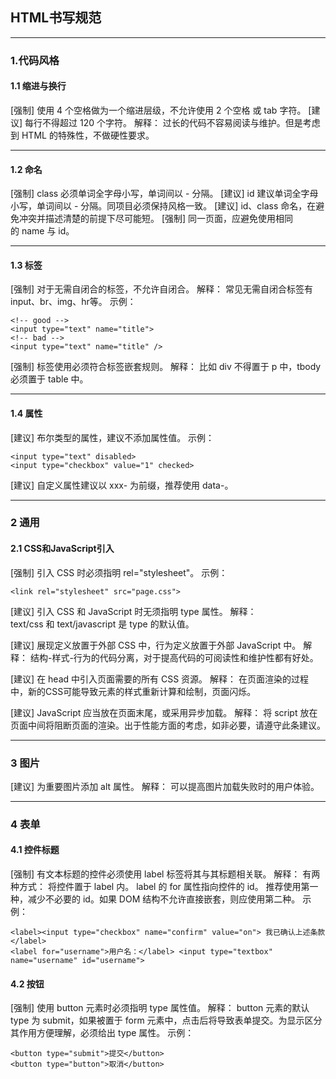## HTML书写规范

-----------------

### 1.代码风格

#### 1.1 缩进与换行

[强制] 使用 4 个空格做为一个缩进层级，不允许使用 2 个空格 或 tab 字符。
[建议] 每行不得超过 120 个字符。
解释：
过长的代码不容易阅读与维护。但是考虑到 HTML 的特殊性，不做硬性要求。

----------------

#### 1.2 命名

[强制] class 必须单词全字母小写，单词间以 - 分隔。
[建议] id 建议单词全字母小写，单词间以 - 分隔。同项目必须保持风格一致。
[建议] id、class 命名，在避免冲突并描述清楚的前提下尽可能短。
[强制] 同一页面，应避免使用相同的 name 与 id。

----------------

#### 1.3  标签

[强制] 对于无需自闭合的标签，不允许自闭合。
解释：
常见无需自闭合标签有input、br、img、hr等。
示例：

```
<!-- good -->
<input type="text" name="title">
<!-- bad -->
<input type="text" name="title" />
```

[强制] 标签使用必须符合标签嵌套规则。
解释：
比如 div 不得置于 p 中，tbody 必须置于 table 中。

-----------------

#### 1.4 属性

[建议] 布尔类型的属性，建议不添加属性值。
示例：

```
<input type="text" disabled>
<input type="checkbox" value="1" checked>
```

[建议] 自定义属性建议以 xxx- 为前缀，推荐使用 data-。

-----------------

### 2 通用

#### 2.1 CSS和JavaScript引入

[强制] 引入 CSS 时必须指明 rel="stylesheet"。
示例：

```
<link rel="stylesheet" src="page.css">
```

[建议] 引入 CSS 和 JavaScript 时无须指明 type 属性。
解释：
text/css 和 text/javascript 是 type 的默认值。

[建议] 展现定义放置于外部 CSS 中，行为定义放置于外部 JavaScript 中。
解释：
结构-样式-行为的代码分离，对于提高代码的可阅读性和维护性都有好处。

[建议] 在 head 中引入页面需要的所有 CSS 资源。
解释：
在页面渲染的过程中，新的CSS可能导致元素的样式重新计算和绘制，页面闪烁。

[建议] JavaScript 应当放在页面末尾，或采用异步加载。
解释：
将 script 放在页面中间将阻断页面的渲染。出于性能方面的考虑，如非必要，请遵守此条建议。


-------------------

### 3 图片

[建议] 为重要图片添加 alt 属性。
解释：
可以提高图片加载失败时的用户体验。


---------------------

### 4 表单

#### 4.1 控件标题

[强制] 有文本标题的控件必须使用 label 标签将其与其标题相关联。
解释：
有两种方式：
将控件置于 label 内。
label 的 for 属性指向控件的 id。
推荐使用第一种，减少不必要的 id。如果 DOM 结构不允许直接嵌套，则应使用第二种。
示例：

```
<label><input type="checkbox" name="confirm" value="on"> 我已确认上述条款</label>
<label for="username">用户名：</label> <input type="textbox" name="username" id="username">
```

#### 4.2 按钮

[强制] 使用 button 元素时必须指明 type 属性值。
解释：
button 元素的默认 type 为 submit，如果被置于 form 元素中，点击后将导致表单提交。为显示区分其作用方便理解，必须给出 type 属性。
示例：

```
<button type="submit">提交</button>
<button type="button">取消</button>
```


